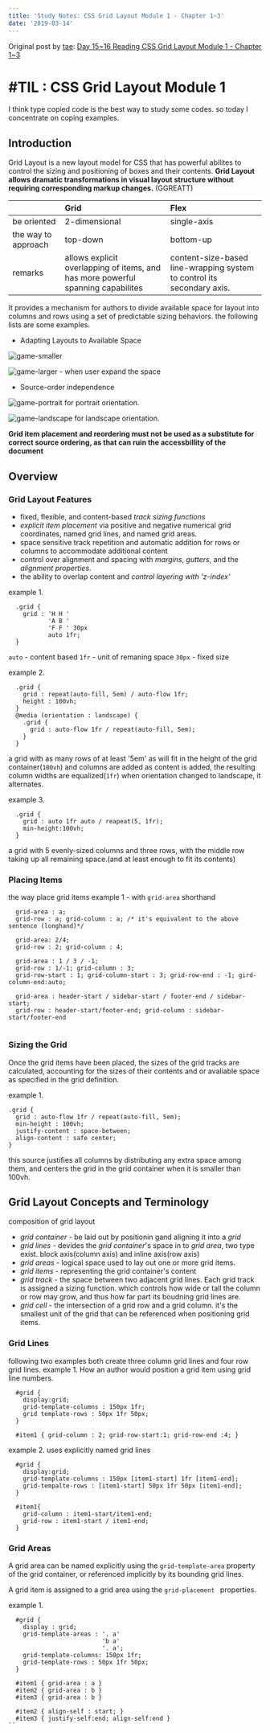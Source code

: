 ```yaml
---
title: 'Study Notes: CSS Grid Layout Module 1 - Chapter 1~3'
date: '2019-03-14'
---
```


Original post by [tae](https://github.com/Ta2Rim): [Day 15\~16 Reading CSS Grid Layout Module 1 - Chapter 1\~3](https://gist.github.com/Ta2Rim/fe4035b41bb7b1cdf81bd64c25593654)


# #TIL : CSS Grid Layout Module 1

I think type copied code is the best way to study some codes. so today I concentrate on coping examples.

## Introduction
Grid Layout is a new layout model for CSS that has powerful abilites to control the sizing and positioning of boxes and their contents.
**Grid Layout allows dramatic transformations in visual layout structure without requiring corresponding markup changes.** (GGREATT)

| | Grid | Flex |
|:--------|:--------|:-------|
| be oriented | 2-dimensional | single-axis |
| the way to approach | top-down | bottom-up |
| remarks | allows explicit overlapping of items, and has more powerful spanning capabilites | content-size-based line-wrapping system to control its secondary axis. |

It provides a mechanism for authors to divide available space for layout into columns and rows using a set of predictable sizing behaviors.
the following lists are some examples.

- Adapting Layouts to Available Space

![game-smaller](https://user-images.githubusercontent.com/41318449/54364187-b320c080-46af-11e9-9b71-f4d091f7e195.png)

![game-larger](https://www.w3.org/TR/css-grid-1/images/game-larger.png) - when user expand the space

- Source-order independence

![game-portrait](https://user-images.githubusercontent.com/41318449/54364520-625d9780-46b0-11e9-8fa6-9043b5d8817c.png) for portrait orientation.

![game-landscape](https://user-images.githubusercontent.com/41318449/54364521-62f62e00-46b0-11e9-9371-37acedf3b008.png) for landscape orientation.

**Grid item placement and reordering must not be used as a substitute for correct source ordering, as that can ruin the accessbillity of the document**

## Overview
### Grid Layout Features
- fixed, flexible, and content-based *track sizing functions*
- *explicit item placement* via positive and negative numerical grid coordinates, named grid lines, and named grid areas.
- space sensitive track repetition and automatic addition for rows or columns to accommodate additional content
- control over alignment and spacing with *margins*, *gutters*, and the *alignment properties*.
- the ability to overlap content and *control layering with 'z-index'*

example 1.
```
  .grid {
    grid : 'H H '
           'A B '
           'F F ' 30px
           auto 1fr;
  }
```
`auto` - content based
`1fr` - unit of remaning space
`30px` - fixed size

example 2.
```
  .grid {
    grid : repeat(auto-fill, 5em) / auto-flow 1fr;
    height : 100vh;
  }
  @media (orientation : landscape) {
    .grid {
      grid : auto-flow 1fr / repeat(auto-fill, 5em);
    }
  }
```
a grid with as many rows of at least '5em' as will fit in the height of the grid container(`100vh`)
and columns are added as content is added, the resulting column widths are equalized(`1fr`)
when orientation changed to landscape, it alternates.

example 3.
```
  .grid {
    grid : auto 1fr auto / reapeat(5, 1fr);
    min-height:100vh;
  }
```
a grid with 5 evenly-sized columns and three rows, with the middle row taking up all remaining space.(and at least enough to fit its contents)

### Placing Items
the way place grid items
example 1 - with `grid-area` shorthand
```
  grid-area : a;
  grid-row : a; grid-column : a; /* it's equivalent to the above sentence (longhand)*/
  
  grid-area: 2/4;
  grid-row : 2; grid-column : 4;
  
  grid-area : 1 / 3 / -1;
  grid-row : 1/-1; grid-column : 3;
  grid-row-start : 1; grid-column-start : 3; grid-row-end : -1; gird-column-end:auto;
  
  grid-area : header-start / sidebar-start / footer-end / sidebar-start;
  grid-row : header-start/footer-end; grid-column : sidebar-start/footer-end
  
```

### Sizing the Grid
Once the grid items have been placed, the sizes of the grid tracks are calculated, accounting for the sizes of their contents and or avaliable space as specified in the grid definition.

example 1.
```
.grid {
  grid : auto-flow 1fr / repeat(auto-fill, 5em);
  min-height : 100vh;
  justify-content : space-between;
  align-content : safe center;
}
```
this source justifies all columns by distributing any extra space among them, and centers the grid in the grid container when it is smaller than 100vh.


## Grid Layout Concepts and Terminology
composition of grid layout
- *grid container* - be laid out by positionin gand aligning it into a *grid*
- *grid lines* - devides the *grid container*'s space in to *grid area*, two type exist. block axis(column axis) and inline axis(row axis)
- *grid areas* - logical space used to lay out one or more grid items.
- *grid items* - representing the grid container's content
- *grid track* - the space between two adjacent grid lines. Each grid track is assigned a sizing function. which controls how wide or tall the column or row may grow, and thus how far part its boudning grid lines are.
- *grid cell* - the intersection of a grid row and a grid column. it's the smallest unit of the grid that can be referenced when positioning grid items.

### Grid Lines

following two examples both create three column grid lines and four row grid lines.
example 1. How an author would position a grid item using grid line numbers.
```
  #grid {
    display:grid;
    grid-template-columns : 150px 1fr;
    grid template-rows : 50px 1fr 50px;
  }
  
  #item1 { grid-column : 2; grid-row-start:1; grid-row-end :4; }
```
example 2. uses explicitly named grid lines
```
  #grid {
    display:grid;
    grid-template-columns : 150px [item1-start] 1fr [item1-end];
    grid-tempalte-rows : [item1-start] 50px 1fr 50px [item1-end];
  }
  
  #item1{
    grid-column : item1-start/item1-end;
    grid-row : item1-start / item1-end;
  }
```
### Grid Areas
A grid area can be named explicitly using the `grid-template-area` property of the grid container, or referenced implicitly by its bounding grid lines.

A grid item is assigned to a grid area using the `grid-placement ` properties.

example 1.
```
  #grid {
    display : grid;
    grid-template-areas : '. a'
                          'b a'
                          '. a';
    grid-template-columns: 150px 1fr;
    grid-template-rows : 50px 1fr 50px;                      
  }
  
  #item1 { grid-area : a }
  #item2 { grid-area : b }
  #item3 { grid-area : b }
  
  #item2 { align-self : start; }
  #item3 { justify-self:end; align-self:end }
``
